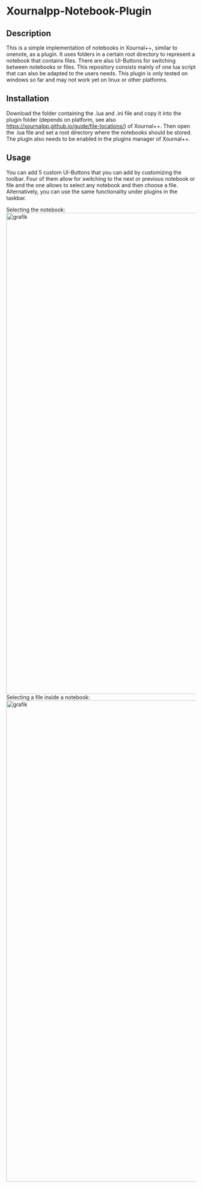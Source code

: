 # Xournalpp-Notebook-Plugin
## Description
This is a simple implementation of notebooks in Xournal++, similar to onenote, as a plugin. It uses folders in a certain root directory to represent a notebook that contains files. There are also UI-Buttons for switching between notebooks or files. This repository consists mainly of one lua script that can also be adapted to the users needs. This plugin is only tested on windows so far and may not work yet on linux or other platforms.

## Installation
Download the folder containing the .lua and .ini file and copy it into the plugin folder (depends on platform, see also https://xournalpp.github.io/guide/file-locations/) of Xournal++.
Then open the .lua file and set a root directory where the notebooks should be stored. The plugin also needs to be enabled in the plugins manager of Xournal++.

## Usage
You can add 5 custom UI-Buttons that you can add by customizing the toolbar. Four of them allow for switching to the next or previous notebook or file and the one allows to select any notebook and then choose a file. Alternatively, you can use the same functionality under plugins in the taskbar.



Selecting the notebook:
<img width="2160" height="1278" alt="grafik" src="https://github.com/user-attachments/assets/705d3064-1edb-432e-907b-d534f499ff0a" />
Selecting a file inside a notebook:
<img width="2160" height="1278" alt="grafik" src="https://github.com/user-attachments/assets/02b0bf2c-4c0d-4648-a137-a8b302971657" />
